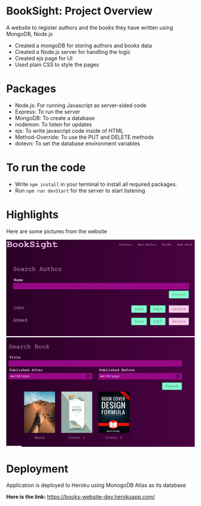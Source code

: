 # BookSight: Project Overview
A website to register authors and the books they have written using MongoDB, Node.js
* Created a mongoDB for storing authors and books data
* Created a Node.js server for handling the logic 
* Created ejs page for UI
* Used plain CSS to style the pages

# Packages
* Node.js: For running Javascript as server-sided code
* Express: To run the server
* MongoDB: To create a database
* nodemon: To listen for updates
* ejs: To write javascript code inside of HTML
* Method-Override: To use the PUT and DELETE methods
* dotevn: To set the database environment variables

# To run the code
* Write ```npm install``` in your terminal to install all required packages. 
* Run ```npm run devStart``` for the server to start listening 

# Highlights 
Here are some pictures from the website

<img width='600' heigh='550' src='https://github.com/ahmedheakl/BookSight/blob/main/authors_page.png'>
<img width='600' heigh='550' src='https://github.com/ahmedheakl/BookSight/blob/main/books_page.png'>

# Deployment
Application is deployed to Heroku using MonogoDB Atlas as its database

**Here is the link:** https://books-website-dev.herokuapp.com/

 


